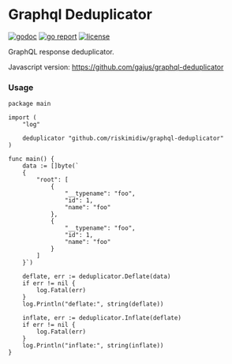 # Graphql Deduplicator
[![godoc](http://img.shields.io/badge/godoc-reference-5272B4.svg?style=flat)](https://pkg.go.dev/github.com/riskimidiw/graphql-deduplicator) 
[![go report](https://goreportcard.com/badge/github.com/riskimidiw/graphql-deduplicator)](https://goreportcard.com/report/github.com/riskimidiw/graphql-deduplicator)
[![license](http://img.shields.io/badge/license-MIT-red.svg?style=flat)](https://github.com/riskimidiw/graphql-deduplicator/blob/master/LICENSE)

GraphQL response deduplicator.

Javascript version: https://github.com/gajus/graphql-deduplicator 

### Usage

```
package main

import (
	"log"

	deduplicator "github.com/riskimidiw/graphql-deduplicator"
)

func main() {
    data := []byte(`
    {
        "root": [
            {
                "__typename": "foo",
                "id": 1,
                "name": "foo"
            },
            {
                "__typename": "foo",
                "id": 1,
                "name": "foo"
            }
        ]
    }`)

    deflate, err := deduplicator.Deflate(data)
    if err != nil {
        log.Fatal(err)
    }
    log.Println("deflate:", string(deflate))

    inflate, err := deduplicator.Inflate(deflate)
    if err != nil {
        log.Fatal(err)
    }
    log.Println("inflate:", string(inflate))
}
```
